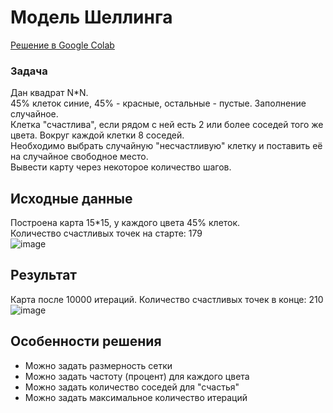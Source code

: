 # Модель Шеллинга
[Решение в Google Colab](https://colab.research.google.com/drive/1_x1tHIbtO-cf-T4T1jN9o1YFNwWVogQV?usp=sharing)

### Задача
Дан квадрат N*N.  
45% клеток синие, 45% - красные, остальные - пустые. Заполнение случайное.  
Клетка "счастлива", если рядом с ней есть 2 или более соседей того же цвета. Вокруг каждой клетки 8 соседей.  
Необходимо выбрать случайную "несчастливую" клетку и поставить её на случайное свободное место.  
Вывести карту через некоторое количество шагов.  

## Исходные данные
Построена карта 15*15, у каждого цвета 45% клеток.  
Количество счастливых точек на старте: 179  
![image](https://user-images.githubusercontent.com/116129466/201814036-4c8c089f-bbf5-4b8d-a126-0fd3b24fea6d.png)
## Результат
Карта после 10000 итераций.
Количество счастливых точек в конце: 210   
![image](https://user-images.githubusercontent.com/116129466/201814052-2ba23ae0-aa67-4d4e-ab2a-0590dbb52fb7.png)

## Особенности решения
- Можно задать размерность сетки
- Можно задать частоту (процент) для каждого цвета
- Можно задать количество соседей для "счастья"
- Можно задать максимальное количество итераций
